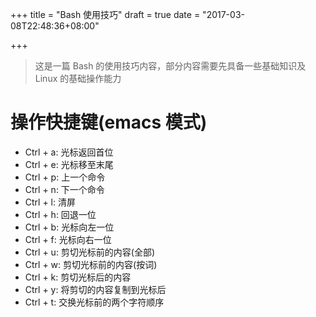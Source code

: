 +++
title = "Bash 使用技巧"
draft = true
date = "2017-03-08T22:48:36+08:00"

+++

> 这是一篇 Bash 的使用技巧内容，部分内容需要先具备一些基础知识及 Linux 的基础操作能力

# 操作快捷键(emacs 模式)

* Ctrl + a: 光标返回首位
* Ctrl + e: 光标移至末尾
* Ctrl + p: 上一个命令
* Ctrl + n: 下一个命令
* Ctrl + l: 清屏
* Ctrl + h: 回退一位
* Ctrl + b: 光标向左一位
* Ctrl + f: 光标向右一位
* Ctrl + u: 剪切光标前的内容(全部)
* Ctrl + w: 剪切光标前的内容(按词)
* Ctrl + k: 剪切光标后的内容
* Ctrl + y: 将剪切的内容复制到光标后
* Ctrl + t: 交换光标前的两个字符顺序
